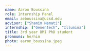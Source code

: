 ```yaml
---
name: Aaron Boussina
role: Internship Panel
email: aeboussina@ucsd.edu
advisor: ["Shamim Nemati"]
internship: ["Genentech", "Illumina"]
title: 3rd year BMI PhD student
pronouns: he/him
photo: aaron_boussina.jpeg
---
```

